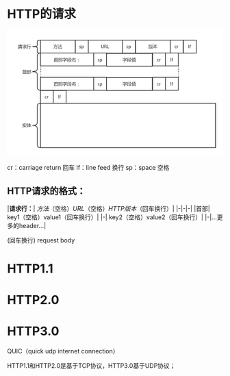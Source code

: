 # HTTP的请求
![title](https://raw.githubusercontent.com/xinjiuyijiu/NoteImages/master/gitnote/2020/07/20/http_request-1595211663915.jpg)

cr：carriage return 回车
lf：line feed 换行
sp：space 空格

## HTTP请求的格式：

|**请求行：**| *方法*（空格）*URL*（空格）*HTTP版本*（回车换行）|
|-|-|-|
|首部| key1（空格）value1（回车换行）|
|-|  key2（空格）value2（回车换行）|
|-|...更多的header...|




(回车换行) 
request body


# HTTP1.1

# HTTP2.0




# HTTP3.0
QUIC（quick udp internet connection）


HTTP1.1和HTTP2.0是基于TCP协议，HTTP3.0基于UDP协议；